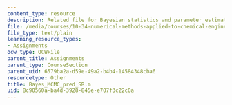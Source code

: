 ```yaml
---
content_type: resource
description: Related file for Bayesian statistics and parameter estimation.
file: /media/courses/10-34-numerical-methods-applied-to-chemical-engineering-fall-2005/8c90560aba4d3928845ee707f3c22c0a_Bayes_MCMC_pred_SR.m
file_type: text/plain
learning_resource_types:
- Assignments
ocw_type: OCWFile
parent_title: Assignments
parent_type: CourseSection
parent_uid: 6579ba2a-d59e-49a2-b4b4-14584348cba6
resourcetype: Other
title: Bayes_MCMC_pred_SR.m
uid: 8c90560a-ba4d-3928-845e-e707f3c22c0a
---
```

